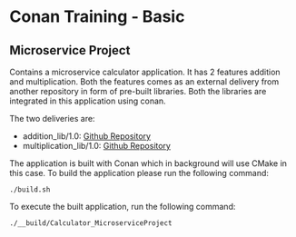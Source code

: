 # Conan Training - Basic
## Microservice Project

Contains a microservice calculator application.
It has 2 features addition and multiplication. Both the features comes as an external delivery from another repository in form of pre-built libraries. Both the libraries are integrated in this application using conan.

The two deliveries are:
- addition_lib/1.0: [Github Repository](https://github.com/tlp1kor/conan-training-basic)
- multiplication_lib/1.0: [Github Repository](https://github.com/tlp1kor/conan-training-basic-lib2)

The application is built with Conan which in background will use CMake in this case.
To build the application please run the following command:
```
./build.sh
```
To execute the built application, run the following command:
```
./__build/Calculator_MicroserviceProject
```

